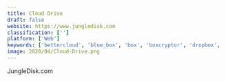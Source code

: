 ```yaml
---
title: Cloud Drive
draft: false 
website: https://www.jungledisk.com
classification: ['']
platform: ['Web']
keywords: ['bettercloud', 'blue_box', 'box', 'boxcryptor', 'dropbox', 'google_drive', 'mega', 'okta', 'oracle_enterprise_manager_cloud_control', 'solarwinds_database_performance_analyzer', 'spideroak', 'sugarsync', 'syncplicity', 'turbonomic', 'viivo', 'wuala', 'icloud', 'owncloud']
image: 2020/04/Cloud-Drive.png
---
```

JungleDisk.com
